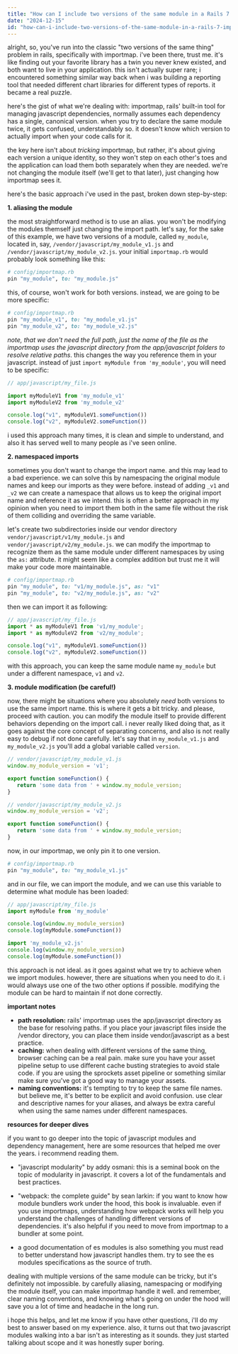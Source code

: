 ```yaml
---
title: "How can I include two versions of the same module in a Rails 7 importmap?"
date: "2024-12-15"
id: "how-can-i-include-two-versions-of-the-same-module-in-a-rails-7-importmap"
---
```


alright, so, you've run into the classic "two versions of the same thing" problem in rails, specifically with importmap. i've been there, trust me. it's like finding out your favorite library has a twin you never knew existed, and both want to live in your application. this isn't actually super rare; i encountered something similar way back when i was building a reporting tool that needed different chart libraries for different types of reports. it became a real puzzle.

here's the gist of what we're dealing with: importmap, rails' built-in tool for managing javascript dependencies, normally assumes each dependency has a single, canonical version. when you try to declare the same module twice, it gets confused, understandably so. it doesn't know which version to actually import when your code calls for it.

the key here isn't about *tricking* importmap, but rather, it's about giving each version a unique identity, so they won't step on each other's toes and the application can load them both separately when they are needed. we're not changing the module itself (we'll get to that later), just changing how importmap sees it.

here's the basic approach i've used in the past, broken down step-by-step:

**1. aliasing the module**

the most straightforward method is to use an alias. you won't be modifying the modules themself just changing the import path. let's say, for the sake of this example, we have two versions of a module, called `my_module`, located in, say, `/vendor/javascript/my_module_v1.js` and `/vendor/javascript/my_module_v2.js`. your initial `importmap.rb` would probably look something like this:

```ruby
# config/importmap.rb
pin "my_module", to: "my_module.js"
```

this, of course, won't work for both versions. instead, we are going to be more specific:

```ruby
# config/importmap.rb
pin "my_module_v1", to: "my_module_v1.js"
pin "my_module_v2", to: "my_module_v2.js"
```
*note, that we don't need the full path, just the name of the file as the importmap uses the javascript directory from the app/javascript folders to resolve relative paths*.
this changes the way you reference them in your javascript. instead of just `import myModule from 'my_module'`, you will need to be specific:

```javascript
// app/javascript/my_file.js

import myModuleV1 from 'my_module_v1'
import myModuleV2 from 'my_module_v2'

console.log("v1", myModuleV1.someFunction())
console.log("v2", myModuleV2.someFunction())

```
i used this approach many times, it is clean and simple to understand, and also it has served well to many people as i've seen online.

**2. namespaced imports**

sometimes you don't want to change the import name. and this may lead to a bad experience. we can solve this by namespacing the original module names and keep our imports as they were before. instead of adding `_v1` and `_v2` we can create a namespace that allows us to keep the original import name and reference it as we intend. this is often a better approach in my opinion when you need to import them both in the same file without the risk of them colliding and overriding the same variable.

let's create two subdirectories inside our vendor directory `vendor/javascript/v1/my_module.js` and `vendor/javascript/v2/my_module.js`.
we can modify the importmap to recognize them as the same module under different namespaces by using the `as:` attribute. it might seem like a complex addition but trust me it will make your code more maintainable.

```ruby
# config/importmap.rb
pin "my_module", to: "v1/my_module.js", as: "v1"
pin "my_module", to: "v2/my_module.js", as: "v2"
```

then we can import it as following:

```javascript
// app/javascript/my_file.js
import * as myModuleV1 from 'v1/my_module';
import * as myModuleV2 from 'v2/my_module';

console.log("v1", myModuleV1.someFunction())
console.log("v2", myModuleV2.someFunction())
```
with this approach, you can keep the same module name `my_module` but under a different namespace, `v1` and `v2`.

**3. module modification (be careful!)**

now, there might be situations where you absolutely *need* both versions to use the same import name. this is where it gets a bit tricky. and please, proceed with caution. you can modify the module itself to provide different behaviors depending on the import call. i never really liked doing that, as it goes against the core concept of separating concerns, and also is not really easy to debug if not done carefully.
let's say that in `my_module_v1.js` and `my_module_v2.js` you'll add a global variable called `version`.

```javascript
// vendor/javascript/my_module_v1.js
window.my_module_version = 'v1';

export function someFunction() {
   return 'some data from ' + window.my_module_version;
}
```

```javascript
// vendor/javascript/my_module_v2.js
window.my_module_version = 'v2';

export function someFunction() {
   return 'some data from ' + window.my_module_version;
}

```

now, in our importmap, we only pin it to one version.
```ruby
# config/importmap.rb
pin "my_module", to: "my_module_v1.js"
```
and in our file, we can import the module, and we can use this variable to determine what module has been loaded:

```javascript
// app/javascript/my_file.js
import myModule from 'my_module'

console.log(window.my_module_version)
console.log(myModule.someFunction())

import 'my_module_v2.js'
console.log(window.my_module_version)
console.log(myModule.someFunction())

```

this approach is not ideal. as it goes against what we try to achieve when we import modules. however, there are situations when you need to do it. i would always use one of the two other options if possible. modifying the module can be hard to maintain if not done correctly.

**important notes**

*   **path resolution:** rails' importmap uses the app/javascript directory as the base for resolving paths. if you place your javascript files inside the /vendor directory, you can place them inside vendor/javascript as a best practice.
*   **caching:** when dealing with different versions of the same thing, browser caching can be a real pain. make sure you have your asset pipeline setup to use different cache busting strategies to avoid stale code. if you are using the sprockets asset pipeline or something similar make sure you've got a good way to manage your assets.
*   **naming conventions:** it's tempting to try to keep the same file names. but believe me, it's better to be explicit and avoid confusion. use clear and descriptive names for your aliases, and always be extra careful when using the same names under different namespaces.

**resources for deeper dives**

if you want to go deeper into the topic of javascript modules and dependency management, here are some resources that helped me over the years. i recommend reading them.

*   "javascript modularity" by addy osmani: this is a seminal book on the topic of modularity in javascript. it covers a lot of the fundamentals and best practices.
*   "webpack: the complete guide" by sean larkin: if you want to know how module bundlers work under the hood, this book is invaluable. even if you use importmaps, understanding how webpack works will help you understand the challenges of handling different versions of dependencies. it's also helpful if you need to move from importmap to a bundler at some point.

*   a good documentation of es modules is also something you must read to better understand how javascript handles them. try to see the es modules specifications as the source of truth.

dealing with multiple versions of the same module can be tricky, but it's definitely not impossible. by carefully aliasing, namespacing or modifying the module itself, you can make importmap handle it well. and remember, clear naming conventions, and knowing what's going on under the hood will save you a lot of time and headache in the long run.

i hope this helps, and let me know if you have other questions, i'll do my best to answer based on my experience. also, it turns out that two javascript modules walking into a bar isn't as interesting as it sounds. they just started talking about scope and it was honestly super boring.
